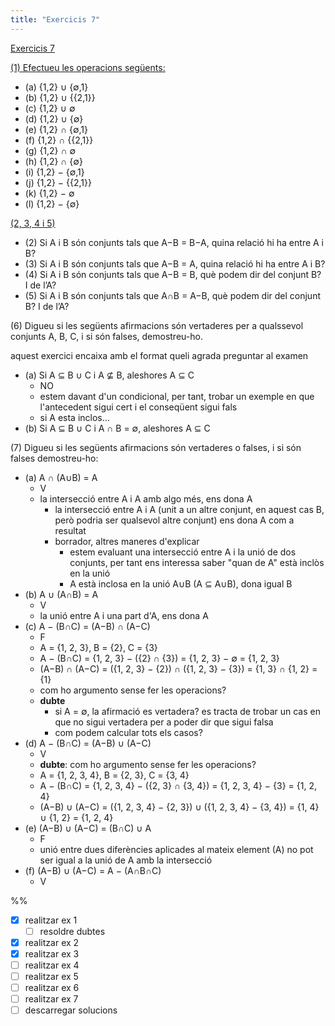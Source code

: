 ```yaml
---
title: "Exercicis 7"
---
```

[Exercicis 7](202211041941)

[(1) Efectueu les operacions següents:](202211081722.md)

- (a) {1,2} ∪ {∅,1}
- (b) {1,2} ∪ {{2,1}}
- (c) {1,2} ∪ ∅
- (d) {1,2} ∪ {∅}
- (e) {1,2} ∩ {∅,1}
- (f) {1,2} ∩ {{2,1}}
- (g) {1,2} ∩ ∅
- (h) {1,2} ∩ {∅}
- (i) {1,2} − {∅,1}
- (j) {1,2} − {{2,1}}
- (k) {1,2} − ∅
- (l) {1,2} − {∅}

[(2, 3, 4 i 5)](202211081809)
- (2) Si A i B són conjunts tals que A−B = B−A, quina relació hi ha entre A i B?
- (3) Si A i B són conjunts tals que A−B = A, quina relació hi ha entre A i B?
- (4) Si A i B són conjunts tals que A−B = B, què podem dir del conjunt B? I de l’A?
- (5) Si A i B són conjunts tals que A∩B = A−B, què podem dir del conjunt B? I de l’A?

(6) Digueu si les següents afirmacions són vertaderes per a qualssevol conjunts A, B, C, i si són falses, demostreu-ho.

aquest exercici encaixa amb el format queli agrada preguntar al examen

- (a) Si A ⊆ B ∪ C i A ⊈ B, aleshores A ⊆ C
    - NO
    - estem davant d'un condicional, per tant, trobar un exemple en que l'antecedent sigui cert i el conseqüent sigui fals
    - si A esta inclos...
- (b) Si A ⊆ B ∪ C i A ∩ B = ∅, aleshores A ⊆ C

(7) Digueu si les següents afirmacions són vertaderes o falses, i si són falses demostreu-ho:

- (a) A ∩ (A∪B) = A 
    - V
    - la intersecció entre A i A amb algo més, ens dona A
        - la intersecció entre A i A (unit a un altre conjunt, en aquest cas B, però podria ser qualsevol altre conjunt) ens dona A com a resultat
        - borrador, altres maneres d'explicar
            - estem evaluant una intersecció entre A i la unió de dos conjunts, per tant ens interessa saber "quan de A" està inclòs en la unió
            - A està inclosa en la unió A∪B (A ⊆ A∪B), dona igual B
- (b) A ∪ (A∩B) = A
    - V
    - la unió entre A i una part d'A, ens dona A
- (c) A − (B∩C) = (A−B) ∩ (A−C) 
    - F
    - A = {1, 2, 3}, B = {2}, C = {3}
    - A − (B∩C) = {1, 2, 3} − ({2} ∩ {3}) = {1, 2, 3} − ∅ = {1, 2, 3}
    - (A−B) ∩ (A−C) = ({1, 2, 3} − {2}) ∩ ({1, 2, 3} − {3}) = {1, 3} ∩ {1, 2} = {1}
    - com ho argumento sense fer les operacions?
    - **dubte**
        - si A = ∅, la afirmació es vertadera? es tracta de trobar un cas en que no sigui vertadera per a poder dir que sigui falsa
        - com podem calcular tots els casos?
- (d) A − (B∩C) = (A−B) ∪ (A−C) 
    - V
    - **dubte**: com ho argumento sense fer les operacions?
    - A = {1, 2, 3, 4}, B = {2, 3}, C = {3, 4}
    - A − (B∩C) = {1, 2, 3, 4} − ({2, 3} ∩ {3, 4}) = {1, 2, 3, 4} − {3} = {1, 2, 4} 
    - (A−B) ∪ (A−C) = ({1, 2, 3, 4} − {2, 3}) ∪ ({1, 2, 3, 4} − {3, 4}) = {1, 4} ∪ {1, 2} = {1, 2, 4}
- (e) (A−B) ∪ (A−C) = (B∩C) ∪ A
    - F
    - unió entre dues diferències aplicades al mateix element (A) no pot ser igual a la unió de A amb la intersecció
- (f) (A−B) ∪ (A−C) = A − (A∩B∩C)
    - V

%%

- [x] realitzar ex 1
    - [ ] resoldre dubtes
- [x] realitzar ex 2
- [x] realitzar ex 3
- [ ] realitzar ex 4
- [ ] realitzar ex 5
- [ ] realitzar ex 6
- [ ] realitzar ex 7
- [ ] descarregar solucions
